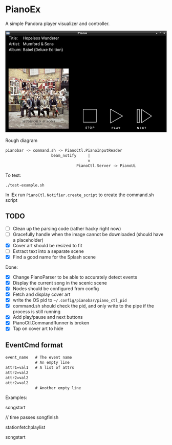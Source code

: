 
# PianoEx

A simple Pandora player visualizer and controller.

![Screenshot](screenshot.png)

Rough diagram
```
pianobar -> command.sh -> PianoCtl.PianoInputReader
                    beam_notify     |
                                    v
                               PianoCtl.Server -> PianoUi
```

To test:

    ./test-example.sh

In IEx run `PianoCtl.Notifier.create_script` to create the command.sh script

## TODO

- [ ] Clean up the parsing code (rather hacky right now)
- [ ] Gracefully handle when the image cannot be downloaded (should have a placeholder)
- [x] Cover art should be resized to fit
- [ ] Extract text into a separate scene
- [x] Find a good name for the Splash scene

Done:
- [x] Change PianoParser to be able to accurately detect events
- [x] Display the current song in the scenic scene
- [x] Nodes should be configured from config
- [x] Fetch and display cover art
- [x] write the OS pid to `~/.config/pianobar/piano_ctl_pid`
- [x] command.sh should check the pid, and only write to the pipe if the process is still running
- [x] Add play/pause and next buttons
- [x] PianoCtl.CommandRunner is broken
- [x] Tap on cover art to hide

## EventCmd format

```
event_name   # The event name
             # An empty line
attr1=val1   # A list of attrs
attr2=val2
attr2=val2
attr2=val2
             # Another empty line
```

Examples:

songstart

<song starting details>

// time passes
songfinish
<song finished details>

stationfetchplaylist
<fetched song>

songstart
<song starting details>
